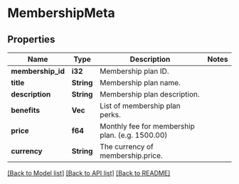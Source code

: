 # MembershipMeta

## Properties

Name | Type | Description | Notes
------------ | ------------- | ------------- | -------------
**membership_id** | **i32** | Membership plan ID. | 
**title** | **String** | Membership plan name. | 
**description** | **String** | Membership plan description. | 
**benefits** | **Vec<String>** | List of membership plan perks. | 
**price** | **f64** | Monthly fee for membership plan. (e.g. 1500.00) | 
**currency** | **String** | The currency of membership.price. | 

[[Back to Model list]](../README.md#documentation-for-models) [[Back to API list]](../README.md#documentation-for-api-endpoints) [[Back to README]](../README.md)


